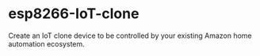 # esp8266-IoT-clone
Create an IoT clone device to be controlled by your existing Amazon home automation ecosystem.
